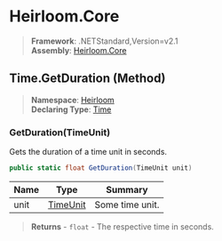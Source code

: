 # Heirloom.Core

> **Framework**: .NETStandard,Version=v2.1  
> **Assembly**: [Heirloom.Core][0]

## Time.GetDuration (Method)

> **Namespace**: [Heirloom][0]  
> **Declaring Type**: [Time][1]

### GetDuration(TimeUnit)

Gets the duration of a time unit in seconds.

```cs
public static float GetDuration(TimeUnit unit)
```

| Name | Type          | Summary         |
|------|---------------|-----------------|
| unit | [TimeUnit][2] | Some time unit. |

> **Returns** - `float` - The respective time in seconds.

[0]: ../../../Heirloom.Core.md
[1]: ../Time.md
[2]: ../TimeUnit.md
